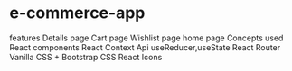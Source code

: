 # e-commerce-app
features
Details page
Cart page
Wishlist page
home page
Concepts used
React components
React Context Api
useReducer,useState
React Router
Vanilla CSS + Bootstrap CSS
React Icons
